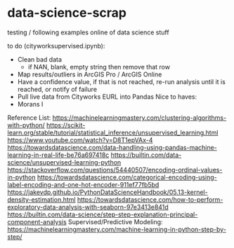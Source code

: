 # data-science-scrap
testing / following examples online of data science stuff

to do (cityworksupervised.ipynb):
- Clean bad data
    - if NAN, blank, empty string then remove that row
- Map results/outliers in ArcGIS Pro / ArcGIS Online
- Have a confidence value, if that is not reached, re-run analysis until it is reached, or notify of failure
- Pull live data from Cityworks EURL into Pandas
Nice to haves:
- Morans I





Reference List:
https://machinelearningmastery.com/clustering-algorithms-with-python/
https://scikit-learn.org/stable/tutorial/statistical_inference/unsupervised_learning.html
https://www.youtube.com/watch?v=D8T1epVAx-4
https://towardsdatascience.com/data-handling-using-pandas-machine-learning-in-real-life-be76a697418c
https://builtin.com/data-science/unsupervised-learning-python
https://stackoverflow.com/questions/54440507/encoding-ordinal-values-in-python
https://towardsdatascience.com/categorical-encoding-using-label-encoding-and-one-hot-encoder-911ef77fb5bd
https://jakevdp.github.io/PythonDataScienceHandbook/05.13-kernel-density-estimation.html
https://towardsdatascience.com/how-to-perform-exploratory-data-analysis-with-seaborn-97e3413e841d
https://builtin.com/data-science/step-step-explanation-principal-component-analysis
Supervised/Predictive Modeling: https://machinelearningmastery.com/machine-learning-in-python-step-by-step/